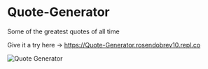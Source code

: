 # Quote-Generator
Some of the greatest quotes of all time

Give it a try here -> https://Quote-Generator.rosendobrev10.repl.co

![Quote Generator](https://user-images.githubusercontent.com/104829819/200536726-58b147a1-2c89-47fc-a35e-e40a97d2d646.png)

